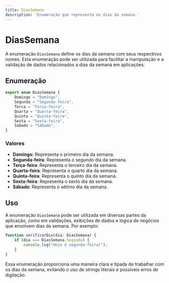```yaml
---
title: DiasSemana
description: 'Enumeração que representa os dias da semana.'
---
```


# DiasSemana

A enumeração `DiasSemana` define os dias da semana com seus respectivos nomes. Esta enumeração pode ser utilizada para facilitar a manipulação e a validação de dados relacionados a dias da semana em aplicações.

## Enumeração

```typescript
export enum DiasSemana {
    Domingo = "Domingo",
    Segunda = "Segunda-feira",
    Terca = "Terça-feira",
    Quarta = "Quarta-feira",
    Quinta = "Quinta-feira",
    Sexta = "Sexta-feira",
    Sabado = "Sábado",
}
```

### Valores

- **Domingo**: Representa o primeiro dia da semana.
- **Segunda-feira**: Representa o segundo dia da semana.
- **Terça-feira**: Representa o terceiro dia da semana.
- **Quarta-feira**: Representa o quarto dia da semana.
- **Quinta-feira**: Representa o quinto dia da semana.
- **Sexta-feira**: Representa o sexto dia da semana.
- **Sábado**: Representa o sétimo dia da semana.

## Uso

A enumeração `DiasSemana` pode ser utilizada em diversas partes da aplicação, como em validações, exibições de dados e lógica de negócios que envolvem dias da semana. Por exemplo:

```typescript
function verificarDia(dia: DiasSemana) {
    if (dia === DiasSemana.Segunda) {
        console.log("Hoje é segunda-feira!");
    }
}
```

Essa enumeração proporciona uma maneira clara e tipada de trabalhar com os dias da semana, evitando o uso de strings literais e possíveis erros de digitação.